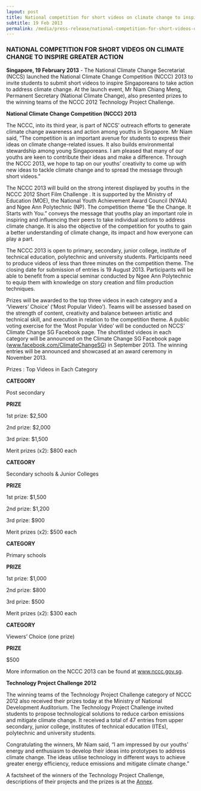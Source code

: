 ```yaml
---
layout: post
title: National competition for short videos on climate change to inspire greater action
subtitle: 19 Feb 2013
permalink: /media/press-release/national-competition-for-short-videos-on-climate-change-to-inspire-greater-action
---
```


### NATIONAL COMPETITION FOR SHORT VIDEOS ON CLIMATE CHANGE TO INSPIRE GREATER ACTION

**Singapore, 19 February 2013** - The National Climate Change Secretariat (NCCS) launched the National Climate Change Competition (NCCC) 2013 to invite students to submit short videos to inspire Singaporeans to take action to address climate change. At the launch event, Mr Niam Chiang Meng, Permanent Secretary (National Climate Change), also presented prizes to the winning teams of the NCCC 2012 Technology Project Challenge.

**National Climate Change Competition (NCCC) 2013**

The NCCC, into its third year, is part of NCCS’ outreach efforts to generate climate change awareness and action among youths in Singapore. Mr Niam said, “The competition is an important avenue for students to express their ideas on climate change-related issues. It also builds environmental stewardship among young Singaporeans. I am pleased that many of our youths are keen to contribute their ideas and make a difference. Through the NCCC 2013, we hope to tap on our youths’ creativity to come up with new ideas to tackle climate change and to spread the message through short videos.” 

The NCCC 2013 will build on the strong interest displayed by youths in the NCCC 2012 Short Film Challenge . It is supported by the Ministry of Education (MOE), the National Youth Achievement Award Council (NYAA) and Ngee Ann Polytechnic (NP). The competition theme “Be the Change. It Starts with You.” conveys the message that youths play an important role in inspiring and influencing their peers to take individual actions to address climate change. It is also the objective of the competition for youths to gain a better understanding of climate change, its impact and how everyone can play a part. 

The NCCC 2013 is open to primary, secondary, junior college, institute of technical education, polytechnic and university students. Participants need to produce videos of less than three minutes on the competition theme. The closing date for submission of entries is 19 August 2013. Participants will be able to benefit from a special seminar conducted by Ngee Ann Polytechnic to equip them with knowledge on story creation and film production techniques. 

Prizes will be awarded to the top three videos in each category and a ‘Viewers’ Choice’ (‘Most Popular Video’). Teams will be assessed based on the strength of content, creativity and balance between artistic and technical skill, and execution in relation to the competition theme. A public voting exercise for the ‘Most Popular Video’ will be conducted on NCCS’ Climate Change SG Facebook page. The shortlisted videos in each category will be announced on the Climate Change SG Facebook page (www.facebook.com/ClimateChangeSG) in September 2013. The winning entries will be announced and showcased at an award ceremony in November 2013. 

Prizes : Top Videos in Each Category

**CATEGORY**

Post secondary

**PRIZE**

1st prize: $2,500

2nd prize: $2,000

3rd prize: $1,500

Merit prizes (x2): $800 each


**CATEGORY**

Secondary schools & Junior Colleges

**PRIZE**

1st prize: $1,500

2nd prize: $1,200

3rd prize: $900

Merit prizes (x2):  $500 each


**CATEGORY**

Primary schools

**PRIZE**

1st prize: $1,000

2nd prize: $800

3rd prize: $500

Merit prizes (x2): $300 each


**CATEGORY**

Viewers’ Choice (one prize)

**PRIZE**

$500

 More information on the NCCC 2013 can be found at www.nccc.gov.sg.

 **Technology Project Challenge 2012**

 The winning teams of the Technology Project Challenge category of NCCC 2012 also received their prizes today at the Ministry of National Development Auditorium. The Technology Project Challenge invited students to propose technological solutions to reduce carbon emissions and mitigate climate change. It received a total of 47 entries from upper secondary, junior college, institutes of technical education (ITEs), polytechnic and university students. 

Congratulating the winners, Mr Niam said, “I am impressed by our youths’ energy and enthusiasm to develop their ideas into prototypes to address climate change. The ideas utilise technology in different ways to achieve greater energy efficiency, reduce emissions and mitigate climate change.”

A factsheet of the winners of the Technology Project Challenge, descriptions of their projects and the prizes is at the [<a href="/files/docs/default-source/news-documents/nccc2013_media-release_annex.pdf" target="_blank">Annex</a>](/files/docs/default-source/news-documents/nccc2013_media-release_annex.pdf).
 
